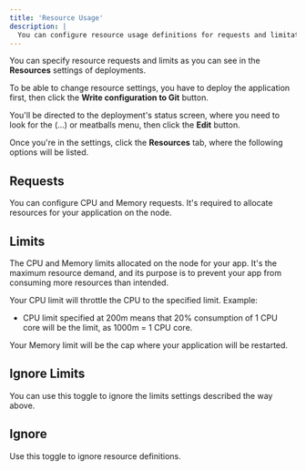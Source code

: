 ```yaml
---
title: 'Resource Usage'
description: |
  You can configure resource usage definitions for requests and limitations in Gimlet.
---
```


You can specify resource requests and limits as you can see in the **Resources** settings of deployments.

To be able to change resource settings, you have to deploy the application first, then click the **Write configuration to Git** button.

You'll be directed to the deployment's status screen, where you need to look for the (...) or meatballs menu, then click the **Edit** button.

Once you're in the settings, click the **Resources** tab, where the following options will be listed.

## Requests

You can configure CPU and Memory requests. It's required to allocate resources for your application on the node.

## Limits

The CPU and Memory limits allocated on the node for your app. It's the maximum resource demand, and its purpose is to prevent your app from consuming more resources than intended.

Your CPU limit will throttle the CPU to the specified limit. Example:

- CPU limit specified at 200m means that 20% consumption of 1 CPU core will be the limit, as 1000m = 1 CPU core.

Your Memory limit will be the cap where your application will be restarted.

## Ignore Limits

You can use this toggle to ignore the limits settings described the way above.

## Ignore

Use this toggle to ignore resource definitions.
